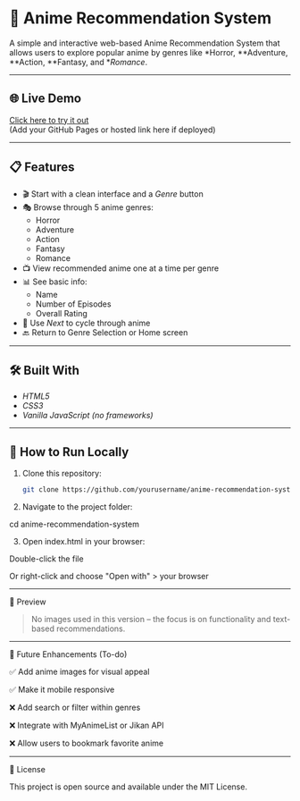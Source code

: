 # 🎌 Anime Recommendation System

A simple and interactive web-based Anime Recommendation System that allows users to explore popular anime by genres like *Horror, **Adventure, **Action, **Fantasy, and **Romance*.

---

## 🌐 Live Demo

[Click here to try it out](#)  
(Add your GitHub Pages or hosted link here if deployed)

---

## 📋 Features

- 🎬 Start with a clean interface and a *Genre* button  
- 🎭 Browse through 5 anime genres:
  - Horror
  - Adventure
  - Action
  - Fantasy
  - Romance
- 📺 View recommended anime one at a time per genre
- 📊 See basic info:  
  - Name  
  - Number of Episodes  
  - Overall Rating
- 🔁 Use *Next* to cycle through anime
- 🔙 Return to Genre Selection or Home screen

---

## 🛠 Built With

- *HTML5*
- *CSS3*
- *Vanilla JavaScript (no frameworks)*

---

## 📂 How to Run Locally

1. Clone this repository:
   ```bash
   git clone https://github.com/yourusername/anime-recommendation-system.git

2. Navigate to the project folder:

cd anime-recommendation-system


3. Open index.html in your browser:

Double-click the file

Or right-click and choose "Open with" > your browser





---

📸 Preview

> No images used in this version – the focus is on functionality and text-based recommendations.




---

🚀 Future Enhancements (To-do)

✅ Add anime images for visual appeal

✅ Make it mobile responsive

❌ Add search or filter within genres

❌ Integrate with MyAnimeList or Jikan API

❌ Allow users to bookmark favorite anime



---

📄 License

This project is open source and available under the MIT License.
